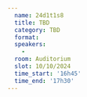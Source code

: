 ```yaml
---
  name: 24d1t1s8
  title: TBD
  category: TBD
  format: 
  speakers: 
    - 
  room: Auditorium
  slot: 10/10/2024
  time_start: '16h45'
  time_end: '17h30'
---
```

